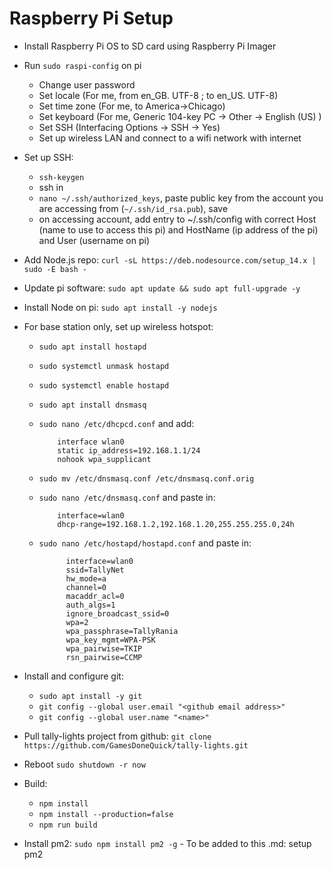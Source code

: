 # Raspberry Pi Setup

-   Install Raspberry Pi OS to SD card using Raspberry Pi Imager
-   Run `sudo raspi-config` on pi
    -   Change user password
    -   Set locale (For me, from en_GB. UTF-8 ; to en_US. UTF-8)
    -   Set time zone (For me, to America->Chicago)
    -   Set keyboard (For me, Generic 104-key PC -> Other -> English (US) )
    -   Set SSH (Interfacing Options -> SSH -> Yes)
    -   Set up wireless LAN and connect to a wifi network with internet
-   Set up SSH:
    -   `ssh-keygen`
    -   ssh in
    -   `nano ~/.ssh/authorized_keys`, paste public key from the account you are accessing from (`~/.ssh/id_rsa.pub`), save
    -   on accessing account, add entry to ~/.ssh/config with correct Host (name to use to access this pi) and HostName (ip address of the pi) and User (username on pi)
-   Add Node.js repo: `curl -sL https://deb.nodesource.com/setup_14.x | sudo -E bash -`
-   Update pi software: `sudo apt update && sudo apt full-upgrade -y`
-   Install Node on pi: `sudo apt install -y nodejs`
-   For base station only, set up wireless hotspot:

    -   `sudo apt install hostapd`
    -   `sudo systemctl unmask hostapd`
    -   `sudo systemctl enable hostapd`
    -   `sudo apt install dnsmasq`
    -   `sudo nano /etc/dhcpcd.conf` and add:

                interface wlan0
                static ip_address=192.168.1.1/24
                nohook wpa_supplicant

    -   `sudo mv /etc/dnsmasq.conf /etc/dnsmasq.conf.orig`
    -   `sudo nano /etc/dnsmasq.conf` and paste in:

                interface=wlan0
                dhcp-range=192.168.1.2,192.168.1.20,255.255.255.0,24h

    -   `sudo nano /etc/hostapd/hostapd.conf` and paste in:

                  interface=wlan0
                  ssid=TallyNet
                  hw_mode=a
                  channel=0
                  macaddr_acl=0
                  auth_algs=1
                  ignore_broadcast_ssid=0
                  wpa=2
                  wpa_passphrase=TallyRania
                  wpa_key_mgmt=WPA-PSK
                  wpa_pairwise=TKIP
                  rsn_pairwise=CCMP

-   Install and configure git:
    -   `sudo apt install -y git`
    -   `git config --global user.email "<github email address>"`
    -   `git config --global user.name "<name>"`
-   Pull tally-lights project from github: `git clone https://github.com/GamesDoneQuick/tally-lights.git`
-   Reboot `sudo shutdown -r now`
-   Build:
    -   `npm install`
    -   `npm install --production=false`
    -   `npm run build`
-   Install pm2: `sudo npm install pm2 -g` - To be added to this .md: setup pm2